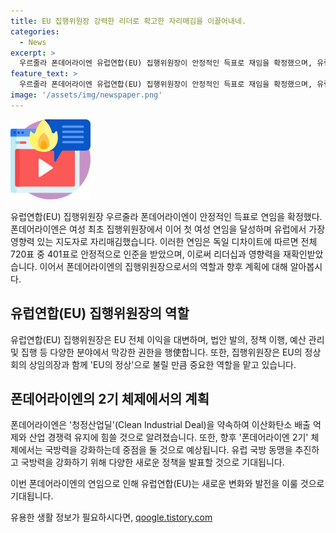```yaml
---
title: EU 집행위원장 강력한 리더로 확고한 자리매김을 이끌어내네.
categories:
  - News
excerpt: >
  우르줄라 폰데어라이엔 유럽연합(EU) 집행위원장이 안정적인 득표로 재임을 확정했으며, 유럽에서 가장 영향력 있는 지도자로 자리를 굳혀 여성 최초 연임 집행위원장 역시 달성했다. 폰데어라이엔은 코로나19 대응과 유럽의 안보행정 강화를 약속하며 리더십을 재확인받았다. 러시아와의 안보 동맹 불확실성에도 불구하고 폰데어라이엔은 유럽 국가들의 군사화 우려를 불식시키기 위해 노력하고 있다. 2기 체제에서는 청정산업딜과 유럽국방동맹을 추진할 예정으로, 폰데어라이엔의 지지자들은 그의 새로운 리더십으로 기대를 모으고 있다.
feature_text: >
  우르줄라 폰데어라이엔 유럽연합(EU) 집행위원장이 안정적인 득표로 재임을 확정했으며, 유럽에서 가장 영향력 있는 지도자로 자리를 굳혀 여성 최초 연임 집행위원장 역시 달성했다. 폰데어라이엔은 코로나19 대응과 유럽의 안보행정 강화를 약속하며 리더십을 재확인받았다. 러시아와의 안보 동맹 불확실성에도 불구하고 폰데어라이엔은 유럽 국가들의 군사화 우려를 불식시키기 위해 노력하고 있다. 2기 체제에서는 청정산업딜과 유럽국방동맹을 추진할 예정으로, 폰데어라이엔의 지지자들은 그의 새로운 리더십으로 기대를 모으고 있다.
image: '/assets/img/newspaper.png'
---
```


<p><img src="/assets/img/news.png" alt="rentncar 속보" /></p>

<p>유럽연합(EU) 집행위원장 우르줄라 폰데어라이엔이 안정적인 득표로 연임을 확정했다. 폰데어라이엔은 여성 최초 집행위원장에서 이어 첫 여성 연임을 달성하며 유럽에서 가장 영향력 있는 지도자로 자리매김했습니다. 이러한 연임은 독일 디차이트에 따르면 전체 720표 중 401표로 안정적으로 인준을 받았으며, 이로써 리더십과 영향력을 재확인받았습니다. 이어서 폰데어라이엔의 집행위원장으로서의 역할과 향후 계획에 대해 알아봅시다. </p>

<h2 data-ke-size="size26">유럽연합(EU) 집행위원장의 역할</h2>

<p>유럽연합(EU) 집행위원장은 EU 전체 이익을 대변하며, 법안 발의, 정책 이행, 예산 관리 및 집행 등 다양한 분야에서 막강한 권한을 행使합니다. 또한, 집행위원장은 EU의 정상회의 상임의장과 함께 'EU의 정상'으로 불릴 만큼 중요한 역할을 맡고 있습니다.</p>

<h2 data-ke-size="size26">폰데어라이엔의 2기 체제에서의 계획</h2>

<p>폰데어라이엔은 '청정산업딜'(Clean Industrial Deal)을 약속하여 이산화탄소 배출 억제와 산업 경쟁력 유지에 힘쓸 것으로 알려졌습니다. 또한, 향후 '폰데어라이엔 2기' 체제에서는 국방력을 강화하는데 중점을 둘 것으로 예상됩니다. 유럽 국방 동맹을 추진하고 국방력을 강화하기 위해 다양한 새로운 정책을 발표할 것으로 기대됩니다.</p>

<p>이번 폰데어라이엔의 연임으로 인해 유럽연합(EU)는 새로운 변화와 발전을 이룰 것으로 기대됩니다.</p>
유용한 생활 정보가 필요하시다면, <a href="https://qoogle.tistory.com" rel="dofollow">qoogle.tistory.com</a>


